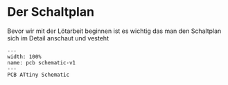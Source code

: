 # Der Schaltplan

Bevor wir mit der Lötarbeit beginnen ist es wichtig das man den Schaltplan sich im Detail anschaut und vesteht

```{figure} resources/pcb-schematic.png
---
width: 100%
name: pcb schematic-v1
---
PCB ATtiny Schematic
```


